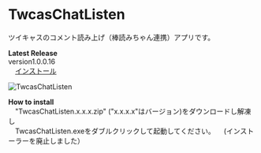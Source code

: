﻿TwcasChatListen
===============
ツイキャスのコメント読み上げ（棒読みちゃん連携）アプリです。  

**Latest Release**  
version1.0.0.16  
　[インストール](https://github.com/ryujimiya/TwcasChatListen/blob/master/publish/)  
  
![TwcasChatListen](https://pbs.twimg.com/media/DcGrFqhVwAESgYy.jpg:large)  

**How to install**  
　"TwcasChatListen.x.x.x.zip" ("x.x.x.x"はバージョン)をダウンロードし解凍し  
　TwcasChatListen.exeをダブルクリックして起動してください。 
　(インストーラーを廃止しました） 
